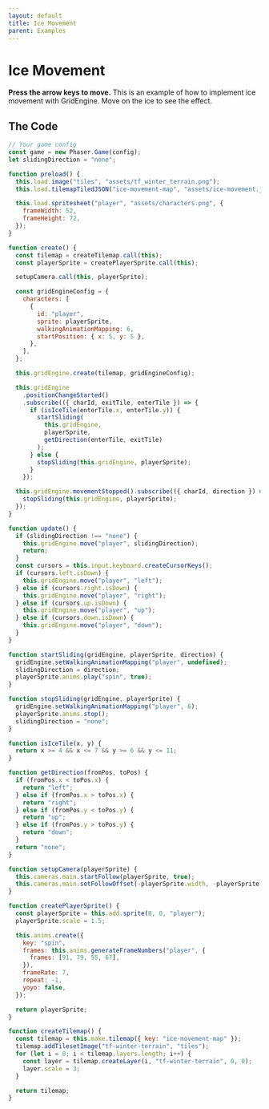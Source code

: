 ```yaml
---
layout: default
title: Ice Movement
parent: Examples
---
```


# Ice Movement

**Press the arrow keys to move.** This is an example of how to implement ice movement with GridEngine. Move on the ice to see the effect.

<div id="game"></div>

<script src="js/phaser.min.js"></script>
<script src="js/grid-engine-2.23.0.min.js"></script>
<script src="js/getBasicConfig.js"></script>

<script>
  const config = getBasicConfig(preload, create, update);
  const game = new Phaser.Game(config);

  let slidingDirection = 'none';

  function preload() {
    this.load.image("tiles", "assets/tf_winter_terrain.png");
    this.load.tilemapTiledJSON("ice-movement-map", "assets/ice-movement.json");

    this.load.spritesheet("player", "assets/characters.png", {
      frameWidth: 52,
      frameHeight: 72,
    });
  }

  function create() {
    const tilemap = createTilemap.call(this);
    const playerSprite = createPlayerSprite.call(this);

    setupCamera.call(this, playerSprite);

    const gridEngineConfig = {
      characters: [
        {
          id: "player",
          sprite: playerSprite,
          walkingAnimationMapping: 6,
          startPosition: {x: 5, y: 5},
        },
      ],
    };

    this.gridEngine.create(tilemap, gridEngineConfig);

    this.gridEngine
    .positionChangeStarted()
    .subscribe(({ charId, exitTile, enterTile }) => {
      if (isIceTile(enterTile.x, enterTile.y)) {
        startSliding(this.gridEngine, playerSprite, getDirection(enterTile, exitTile));
      } else {
        stopSliding(this.gridEngine, playerSprite);
      }
    });

    this.gridEngine
    .movementStopped()
    .subscribe(({ charId, direction}) => {
      stopSliding(this.gridEngine, playerSprite);
    });
  }

  function update() {
    if (slidingDirection !== 'none') {
      this.gridEngine.move("player", slidingDirection);
      return;
    }
    const cursors = this.input.keyboard.createCursorKeys();
    if (cursors.left.isDown) {
      this.gridEngine.move("player", "left");
    } else if (cursors.right.isDown) {
      this.gridEngine.move("player", "right");
    } else if (cursors.up.isDown) {
      this.gridEngine.move("player", "up");
    } else if (cursors.down.isDown) {
      this.gridEngine.move("player", "down");
    }
  }

  function startSliding(gridEngine, playerSprite, direction) {
    gridEngine.setWalkingAnimationMapping('player', undefined);
    slidingDirection = direction;
    playerSprite.anims.play('spin', true);
  }

  function stopSliding(gridEngine, playerSprite) {
    gridEngine.setWalkingAnimationMapping('player', 6);
    playerSprite.anims.stop();
    slidingDirection = 'none';
  }

  function isIceTile(x,y) {
    return x >= 4 && x <= 7 && y >= 6 && y <= 11;
  }

  function getDirection(fromPos, toPos) {
    if (fromPos.x < toPos.x) {
      return 'left';
    } else if (fromPos.x > toPos.x) {
      return 'right';
    } else if (fromPos.y < toPos.y) {
      return 'up';
    } else if (fromPos.y > toPos.y) {
      return 'down';
    }
    return 'none';
  }

  function setupCamera(playerSprite) {
    this.cameras.main.startFollow(playerSprite, true);
    this.cameras.main.setFollowOffset(-playerSprite.width, -playerSprite.height);
  }

  function createPlayerSprite() {
    const playerSprite = this.add.sprite(0, 0, "player");
    playerSprite.scale = 1.5;

    this.anims.create({
      key: 'spin',
      frames:
      this.anims.generateFrameNumbers("player", {frames:
        [91,79,55,67],
      }),
      frameRate: 7,
      repeat: -1,
      yoyo: false,
    });

    return playerSprite;
  }

  function createTilemap() {
    const tilemap = this.make.tilemap({ key: "ice-movement-map" });
    tilemap.addTilesetImage("tf-winter-terrain", "tiles");
    for (let i = 0; i < tilemap.layers.length; i++) {
      const layer = tilemap.createLayer(i, "tf-winter-terrain", 0, 0);
      layer.scale = 3;
    }

    return tilemap;
  }

</script>

## The Code

```javascript
// Your game config
const game = new Phaser.Game(config);
let slidingDirection = "none";

function preload() {
  this.load.image("tiles", "assets/tf_winter_terrain.png");
  this.load.tilemapTiledJSON("ice-movement-map", "assets/ice-movement.json");

  this.load.spritesheet("player", "assets/characters.png", {
    frameWidth: 52,
    frameHeight: 72,
  });
}

function create() {
  const tilemap = createTilemap.call(this);
  const playerSprite = createPlayerSprite.call(this);

  setupCamera.call(this, playerSprite);

  const gridEngineConfig = {
    characters: [
      {
        id: "player",
        sprite: playerSprite,
        walkingAnimationMapping: 6,
        startPosition: { x: 5, y: 5 },
      },
    ],
  };

  this.gridEngine.create(tilemap, gridEngineConfig);

  this.gridEngine
    .positionChangeStarted()
    .subscribe(({ charId, exitTile, enterTile }) => {
      if (isIceTile(enterTile.x, enterTile.y)) {
        startSliding(
          this.gridEngine,
          playerSprite,
          getDirection(enterTile, exitTile)
        );
      } else {
        stopSliding(this.gridEngine, playerSprite);
      }
    });

  this.gridEngine.movementStopped().subscribe(({ charId, direction }) => {
    stopSliding(this.gridEngine, playerSprite);
  });
}

function update() {
  if (slidingDirection !== "none") {
    this.gridEngine.move("player", slidingDirection);
    return;
  }
  const cursors = this.input.keyboard.createCursorKeys();
  if (cursors.left.isDown) {
    this.gridEngine.move("player", "left");
  } else if (cursors.right.isDown) {
    this.gridEngine.move("player", "right");
  } else if (cursors.up.isDown) {
    this.gridEngine.move("player", "up");
  } else if (cursors.down.isDown) {
    this.gridEngine.move("player", "down");
  }
}

function startSliding(gridEngine, playerSprite, direction) {
  gridEngine.setWalkingAnimationMapping("player", undefined);
  slidingDirection = direction;
  playerSprite.anims.play("spin", true);
}

function stopSliding(gridEngine, playerSprite) {
  gridEngine.setWalkingAnimationMapping("player", 6);
  playerSprite.anims.stop();
  slidingDirection = "none";
}

function isIceTile(x, y) {
  return x >= 4 && x <= 7 && y >= 6 && y <= 11;
}

function getDirection(fromPos, toPos) {
  if (fromPos.x < toPos.x) {
    return "left";
  } else if (fromPos.x > toPos.x) {
    return "right";
  } else if (fromPos.y < toPos.y) {
    return "up";
  } else if (fromPos.y > toPos.y) {
    return "down";
  }
  return "none";
}

function setupCamera(playerSprite) {
  this.cameras.main.startFollow(playerSprite, true);
  this.cameras.main.setFollowOffset(-playerSprite.width, -playerSprite.height);
}

function createPlayerSprite() {
  const playerSprite = this.add.sprite(0, 0, "player");
  playerSprite.scale = 1.5;

  this.anims.create({
    key: "spin",
    frames: this.anims.generateFrameNumbers("player", {
      frames: [91, 79, 55, 67],
    }),
    frameRate: 7,
    repeat: -1,
    yoyo: false,
  });

  return playerSprite;
}

function createTilemap() {
  const tilemap = this.make.tilemap({ key: "ice-movement-map" });
  tilemap.addTilesetImage("tf-winter-terrain", "tiles");
  for (let i = 0; i < tilemap.layers.length; i++) {
    const layer = tilemap.createLayer(i, "tf-winter-terrain", 0, 0);
    layer.scale = 3;
  }

  return tilemap;
}
```
